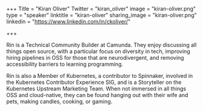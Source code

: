 +++
Title = "Kiran Oliver"
Twitter = "kiran_oliver"
image = "kiran-oliver.png"
type = "speaker"
linktitle = "kiran-oliver"
sharing_image = "kiran-oliver.png"
linkedin = "https://www.linkedin.com/in/ckoliver/"

+++

Rin is a Technical Community Builder at Camunda. They enjoy discussing all things open source, with a particular focus on diversity in tech, improving hiring pipelines in OSS for those that are neurodivergent, and removing accessibility barriers to learning programming.

Rin is also a Member of Kubernetes, a contributor to Spinnaker, involved in the Kubernetes Contributor Experience SIG, and is a Storyteller on the Kubernetes Upstream Marketing Team. When not immersed in all things OSS and cloud-native, they can be found hanging out with their wife and pets, making candles, cooking, or gaming.